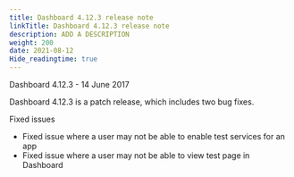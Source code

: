 ```yaml
---
title: Dashboard 4.12.3 release note
linkTitle: Dashboard 4.12.3 release note
description: ADD A DESCRIPTION
weight: 200
date: 2021-08-12
Hide_readingtime: true
---
```


Dashboard 4.12.3 - 14 June 2017

Dashboard 4.12.3 is a patch release, which includes two bug fixes.

Fixed issues

* Fixed issue where a user may not be able to enable test services for an app
* Fixed issue where a user may not be able to view test page in Dashboard
